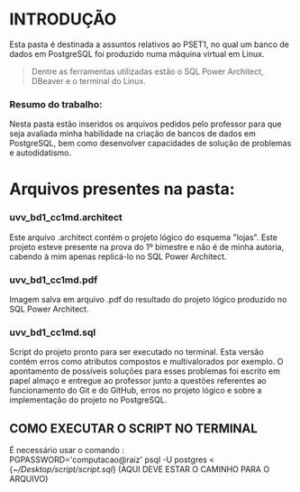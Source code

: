 # INTRODUÇÃO
Esta pasta é destinada a assuntos relativos ao PSET1, no qual um banco de dados em PostgreSQL foi produzido numa máquina virtual em Linux.
> Dentre as ferramentas utilizadas estão o SQL Power Architect, DBeaver e o terminal do Linux.
### Resumo do trabalho:
Nesta pasta estão inseridos os arquivos pedidos pelo professor para que seja avaliada minha habilidade na criação de bancos de dados em PostgreSQL, bem como desenvolver capacidades de solução de problemas e autodidatismo.
# Arquivos presentes na pasta:
### uvv_bd1_cc1md.architect
Este arquivo .architect contém o projeto lógico do esquema "lojas". Este projeto esteve presente na prova do 1º bimestre e não é de minha autoria, cabendo à mim apenas replicá-lo no SQL Power Architect.
### uvv_bd1_cc1md.pdf
Imagem salva em arquivo .pdf do resultado do projeto lógico produzido no SQL Power Architect.
### uvv_bd1_cc1md.sql
Script do projeto pronto para ser executado no terminal. Esta versão contém erros como atributos compostos e multivalorados por exemplo. O apontamento de possíveis soluções para esses problemas foi escrito em papel almaço e entregue ao professor junto a questões referentes ao funcionamento do Git e do GitHub, erros no projeto lógico e sobre a implementação do projeto no PostgreSQL.

## COMO EXECUTAR O SCRIPT NO TERMINAL
É necessário usar o comando : <br>
PGPASSWORD='computacao@raiz' psql -U postgres < {_~/Desktop/script/script.sql_} (AQUI DEVE ESTAR O CAMINHO PARA O ARQUIVO)


